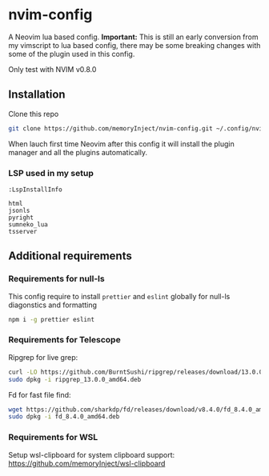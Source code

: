 # nvim-config

A Neovim lua based config. **Important:** This is still an early conversion from my vimscript
to lua based config, there may be some breaking changes with some of the plugin used in this 
config. 

Only test with NVIM v0.8.0


## Installation

Clone this repo

```bash
git clone https://github.com/memoryInject/nvim-config.git ~/.config/nvim
```

When lauch first time Neovim after this config it will install the plugin manager and 
all the plugins automatically.

### LSP used in my setup
```vimscript
:LspInstallInfo

html
jsonls
pyright
sumneko_lua
tsserver
```

## Additional requirements

### Requirements for null-ls
This config require to install `prettier` and `eslint` globally for null-ls diagonstics and formatting
```bash
npm i -g prettier eslint
```

### Requirements for Telescope

Ripgrep for live grep:
```bash
curl -LO https://github.com/BurntSushi/ripgrep/releases/download/13.0.0/ripgrep_13.0.0_amd64.deb
sudo dpkg -i ripgrep_13.0.0_amd64.deb
```

Fd for fast file find:
```bash
wget https://github.com/sharkdp/fd/releases/download/v8.4.0/fd_8.4.0_amd64.deb
sudo dpkg -i fd_8.4.0_amd64.deb
```

### Requirements for WSL
Setup wsl-clipboard for system clipboard support: https://github.com/memoryInject/wsl-clipboard
